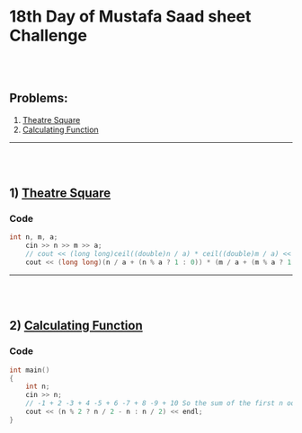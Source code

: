 # 18th Day of Mustafa Saad sheet Challenge

<br><br>

## Problems:

1. [Theatre Square](http://codeforces.com/contest/1/problem/A)
2. [Calculating Function](http://codeforces.com/contest/486/problem/A)

<hr>

<br><br>

## 1) [Theatre Square](http://codeforces.com/contest/1/problem/A)

### Code

```cpp
int n, m, a;
    cin >> n >> m >> a;
    // cout << (long long)ceil((double)n / a) * ceil((double)m / a) << endl;
    cout << (long long)(n / a + (n % a ? 1 : 0)) * (m / a + (m % a ? 1 : 0)) << endl;
```

<hr>

<br><br>

## 2) [Calculating Function](http://codeforces.com/contest/486/problem/A)

### Code

```cpp
int main()
{
    int n;
    cin >> n;
    // -1 + 2 -3 + 4 -5 + 6 -7 + 8 -9 + 10 So the sum of the first n odd numbers is n^2 and the sum of the first n even numbers is n^2/2
    cout << (n % 2 ? n / 2 - n : n / 2) << endl;
}
```